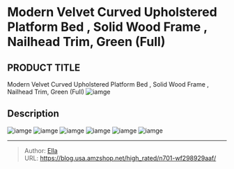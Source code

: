 # Modern Velvet Curved Upholstered Platform Bed , Solid Wood Frame , Nailhead Trim, Green (Full)


## PRODUCT TITLE 

Modern Velvet Curved Upholstered Platform Bed , Solid Wood Frame , Nailhead Trim, Green (Full)
![iamge](https://b2bfiles1.gigab2b.cn/image/wkseller/3324/20230118_6ff774f8bfeae9587e0584779a9df39f.jpg)

## Description












![iamge](https://b2bfiles1.gigab2b.cn/image/wkseller/3324/20230118_57dfab60e22b191b30514ca7dd78f6e4.jpg)
![iamge](https://b2bfiles1.gigab2b.cn/image/wkseller/3324/20230118_8ede67f896eacbe75af1a89b1849b496.jpg)
![iamge](https://b2bfiles1.gigab2b.cn/image/wkseller/3324/20230118_5911ff98e9bac49a40e668253b7cf639.jpg)
![iamge](https://b2bfiles1.gigab2b.cn/image/wkseller/3324/20230118_907e4cd3daf33432728b0a66502e0dda.jpg)
![iamge](https://b2bfiles1.gigab2b.cn/image/wkseller/3324/20230118_ac21b8e73890b23ff7906663ba9e9983.jpg)
![iamge](https://b2bfiles1.gigab2b.cn/image/wkseller/3324/20230118_229532f66f84053b9ca14fc48bf1a1b7.jpg)


---

> Author: [Ella](https://blog.usa.amzshop.net/)  
> URL: https://blog.usa.amzshop.net/high_rated/n701-wf298929aaf/  

